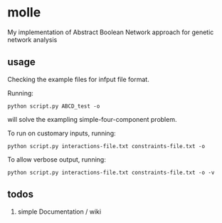 # molle
My implementation of Abstract Boolean Network approach for genetic network analysis

## usage

Checking the example files for infput file format.

Running:

    python script.py ABCD_test -o

will solve the exampling simple-four-component problem.

To run on customary inputs, running:

    python script.py interactions-file.txt constraints-file.txt -o

To allow verbose output, running:

    python script.py interactions-file.txt constraints-file.txt -o -v

## todos

1. simple Documentation / wiki
